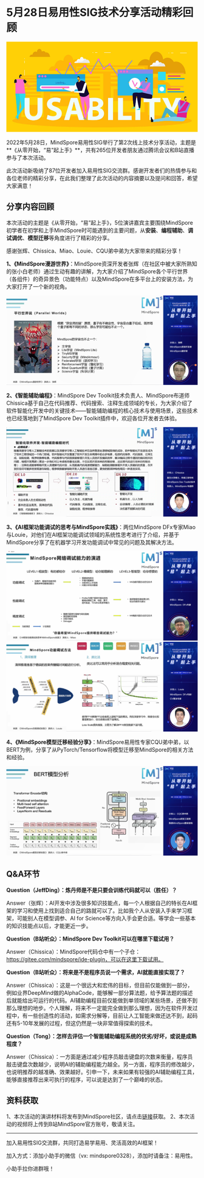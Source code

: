 # 5月28日易用性SIG技术分享活动精彩回顾

![usability](./images/usability.png)

2022年5月28日，MindSpore易用性SIG举行了第2次线上技术分享活动，主题是**《从零开始，“易”起上手》**，共有265位开发者朋友通过腾讯会议和B站直播参与了本次活动。

此次活动新吸纳了87位开发者加入易用性SIG交流群。感谢开发者们的热情参与和各位老师的精彩分享，在此我们整理了此次活动的内容摘要以及提问和回答，希望大家满意！

## 分享内容回顾

本次活动的主题是《从零开始，“易”起上手》，5位演讲嘉宾主要围绕MindSpore初学者在初学和上手MindSpore时可能遇到的主要问题，从**安装**、**编程辅助**、**调试调优**、**模型迁移**等角度进行了精彩的分享。

感谢张辉、Chissica、Miao、Louie、CQU弟中弟为大家带来的精彩分享！

**1、《MindSpore漫游世界》**：MindSpore资深开发者张辉（在社区中被大家所熟知的张小白老师）通过生动有趣的讲解，为大家介绍了MindSpore各个平行世界（各组件）的奇异景色（功能特点）以及MindSpore在多平台上的安装方法，为大家打开了一个新的视角。

![lecturer1](./images/lecturer1.jpg)

**2、《智能辅助编程》**：MindSpore Dev Toolkit技术负责人、MindSpore布道师Chissica基于自己在代码推荐、代码搜索、注释生成领域的专长，为大家介绍了软件智能化开发中的关键技术——智能辅助编程的核心技术与使用场景，这些技术也已经落地到了MindSpore Dev Toolkit插件中，欢迎各位开发者去体验。

![lecturer2](./images/lecturer2.jpg)

**3、《AI框架功能调试的思考与MindSpore实践》**：两位MindSpore DFx专家Miao与Louie，对他们在AI框架功能调试领域的系统性思考进行了介绍，并基于MindSpore分享了在机器学习开发功能调试中常见的问题及其解决方法。

![lecturer3](./images/lecturer3.jpg)
![lecturer4](./images/lecturer4.jpg)

**4、《MindSpore模型迁移经验分享》**：MindSpore易用性专家CQU弟中弟，以BERT为例，分享了从PyTorch/Tensorflow将模型迁移至MindSpore的相关方法和经验。

![lecturer5](./images/lecturer5.jpg)

## Q&A环节

**Question（JeffDing）：炼丹师是不是只要会训练代码就可以（胜任）？**

Answer（张辉）：AI开发中涉及很多知识技能点，每一个人根据自己的特长在AI框架的学习和使用上找到适合自己的路就可以了。比如我个人从安装入手来学习框架，可能别人在模型调参、AI for Science等方向入手会更合适。等学会一些基本的知识技能点以后，才能更近一步。

**Question（B站听众）：MindSpore Dev Toolkit可以在哪里下载试用？**

Answer（Chissica）：MindSpore代码仓中有一个子仓：https://gitee.com/mindspore/ide-plugin，可以在这里下载试用。

**Question（B站听众）：将来是不是程序员说一个需求，AI就能直接实现了？**

Answer（Chissica）：这是一个很远大和宏伟的目标，但目前仅能做到一部分，例如业界DeepMind做的AlphaCode，能够解一部分算法题，给予算法题的描述后就能给出可运行的代码。AI辅助编程目前仅能做到单领域的某些场景，还做不到那么理想的地步。个人理解，将来不一定能完全做到那么理想，因为在软件开发过程中，有一些创造性的活动，如需求分解等，目前让人工智能来做还达不到，起码还有5-10年发展的过程，但这仍然是一块非常值得探索的技术。

**Question（Tong）：怎样去评估一个智能辅助编程系统的优劣/好坏，或说是成熟程度？**

Answer（Chissica）：一方面是通过减少程序员敲击键盘的次数来衡量，程序员敲击键盘次数越少，说明AI的辅助编程能力越全。另一方面，程序员的修改越少，也说明推荐的越准确、效果越好。引申一下，未来如果有较强的AI辅助编程工具，能够直接推荐出来可执行的程序，可以说是达到了一个巅峰的状态。

## 资料获取

1、本次活动的演讲材料将发布到MindSpore社区，请点击[链接](https://gitee.com/mindspore/community/tree/master/sigs/usability)获取。
2、本次活动的视频将上传到B站MindSpore官方账号，敬请关注。

---

加入易用性SIG交流群，共同打造易学易用、灵活高效的AI框架！

加入方式：添加小助手的微信（vx: mindspore0328），添加时请备注：易用性。

小助手拉你进群哦！